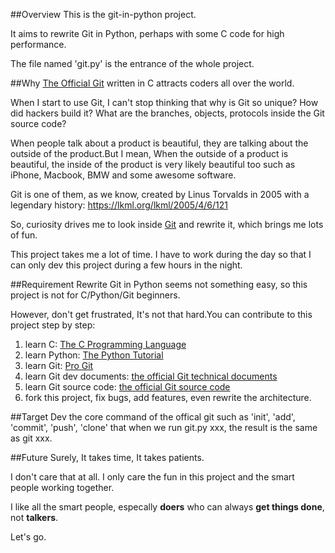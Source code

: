 ##Overview
This is the git-in-python project.

It aims to rewrite Git in Python, perhaps with some C code for high performance.

The file named 'git.py' is the entrance of the whole project.

##Why
[The Official Git](https://github.com/git/git) written in C attracts coders all over the world.

When I start to use Git, I can't stop thinking that why is Git so unique? How did hackers build it? What are the branches, objects, protocols inside the Git source code?

When people talk about a product is beautiful, they are talking about the outside of the product.But I mean, When the outside of a product is beautiful, the inside of the product is very likely beautiful too such as iPhone, Macbook, BMW and some awesome software.  

Git is one of them, as we know, created by Linus Torvalds in 2005 with a legendary history: <https://lkml.org/lkml/2005/4/6/121>

So, curiosity drives me to look inside [Git](https://github.com/git/git) and rewrite it, which brings me lots of fun.

This project takes me a lot of time. I have to work during the day so that I can only dev this project during a few hours in the night.

##Requirement
Rewrite Git in Python seems not something easy, so this project is not for C/Python/Git beginners.

However, don't get frustrated, It's not that hard.You can contribute to this project step by step:

1. learn C: [The C Programming Language](http://www.amazon.com/C-Programming-Language-2nd-Edition/dp/0131103628)
2. learn Python: [The Python Tutorial](https://docs.python.org/2/tutorial/index.html)
3. learn Git: [Pro Git](http://git-scm.com/book)
4. learn Git dev documents: [the official Git technical documents](https://github.com/git/git/tree/master/Documentation/technical)
5. learn Git source code: [the official Git source code](https://github.com/git/git)
6. fork this project, fix bugs, add features, even rewrite the architecture.

##Target
Dev the core command of the offical git such as 'init', 'add', 'commit', 'push', 'clone' that when we run git.py xxx, the result is the same as git xxx.

##Future
Surely, It takes time, It takes patients.

I don't care that at all. I only care the fun in this project and the smart people working together.

I like all the smart people, especally **doers** who can always **get things done**,  not **talkers**.

Let's go.

